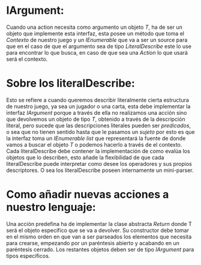 # IArgument<T>:

Cuando una action necesita como argumento un objeto *T*, ha de ser un objeto que implemente esta interfaz, esta posee un método que toma el *Contexto* de nuestro juego y un *IEnumerable<T>* que va a ser un source para que en el caso de que el argumento sea de tipo *LiteralDescribe* este lo use para encontrar lo que busca, en caso de que sea una *Action* lo que usará será el contexto.

# Sobre los literalDescribe:

Esto se refiere a cuando queremos describir literalmente cierta estructura de nuestro juego, ya sea un jugador o una carta, esta debe implementar la interfaz *IArgument<T>* porque a través de ella no realizamos una acción sino que devolvemos un objeto de tipo *T*, obtenido a través de la descripción literal, pero sucede que las descripciones literales pueden ser *predicados*, o sea que no tienen sentido hasta que le pasamos un *sujeto* por esto es que la interfaz toma un *IEnumerable<T> list* que representará la fuente de donde vamos a buscar el objeto *T* o podemos hacerlo a través de el contexto. Cada literalDescribe debe contener la implementación de como evalúa los objetos que lo describen, esto añade la flexibilidad de que cada literalDescribe puede interpretar como desee los operadores y sus propios descriptores. O sea los literalDescribe poseen internamente un mini-parser.

# Como añadir nuevas acciones a nuestro lenguaje:

Una acción predefina ha de implementar la clase abstracta *Return* donde T será el objeto específico que se va a devolver. Su constructor debe tomar en el mismo orden en que van a ser parseados los elementos que necesita para crearse, empezando por un paréntesis abierto y acabando en un paréntesis cerrado.  Los restantes objetos deben ser de tipo *IArgument* para tipos específicos. 
